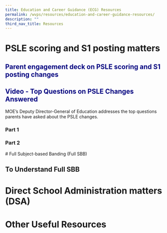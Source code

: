 ```yaml
---
title: Education and Career Guidance (ECG) Resources
permalink: /wvps/resources/education-and-career-guidance-resources/
description: ""
third_nav_title: Resources
---
```

# PSLE scoring and S1 posting matters
<h2 style="color:navy">Parent engagement deck on PSLE scoring and S1 posting changes</h2>
<h2 style="color:navy">Video - Top Questions on PSLE Changes Answered</h2>
MOE’s Deputy Director-General of Education addresses the top questions parents have asked about the PSLE changes.

<h3>Part 1</h3>
<h3>Part 2</h3>
# Full Subject-based Banding (Full SBB)
<h2>To Understand Full SBB</h2>
<h2 style="color:navy"></h2>

# Direct School Administration matters (DSA)
# Other Useful Resources